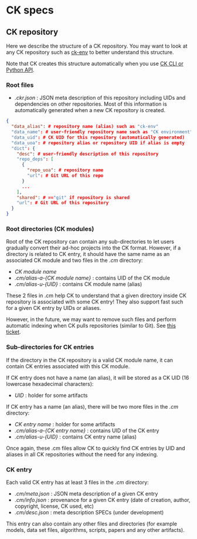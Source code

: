 # CK specs

## CK repository

Here we describe the structure of a CK repository. 
You may want to look at any CK repository such as [ck-env](https://github.com/ctuning/ck-env)
to better understand this structure.

Note that CK creates this structure automatically when you use 
[CK CLI or Python API](commands.md).

### Root files

* *.ckr.json* : JSON meta description of this repository including UIDs and dependencies on other repositories.
                Most of this information is automatically generated when a new CK repository is created.

```Json
{
  "data_alias": # repository name (alias) such as "ck-env"
  "data_name": # user-friendly repository name such as "CK environment"
  "data_uid": # CK UID for this repository (automatically generated)
  "data_uoa": # repository alias or repository UID if alias is empty
  "dict": {
    "desc": # user-friendly description of this repository
    "repo_deps": [
      {
        "repo_uoa": # repository name
        "url": # Git URL of this repo
      }
      ...
    ],
    "shared": # =="git" if repository is shared
    "url": # Git URL of this repository
  }
}
```

### Root directories (CK modules)

Root of the CK repository can contain any sub-directories to let users gradually convert their ad-hoc projects into the CK format.
However, if a directory is related to CK entry, it should have the same name as an associated CK module and two files in the *.cm* directory:

* *CK module name*
* *.cm/alias-a-{CK module name}* : contains UID of the CK module
* *.cm/alias-u-{UID}* : contains CK module name (alias)

These 2 files in .cm help CK to understand that a given directory inside CK repository is associated with some CK entry!
They also support fast such for a given CK entry by UIDs or aliases.

However, in the future, we may want to remove such files and perform automatic indexing when CK pulls repositories (similar to Git). See [this ticket](https://github.com/ctuning/ck/issues/118).

### Sub-directories for CK entries

If the directory in the CK repository is a valid CK module name, it can contain CK entries associated with this CK module.

If CK entry does not have a name (an alias), it will be stored as a CK UID (16 lowercase hexadecimal characters):

* *UID* : holder for some artifacts

If CK entry has a name (an alias), there will be two more files in the *.cm* directory:

* *CK entry name* : holder for some artifacts 
* *.cm/alias-a-{CK entry name}* : contains UID of the CK entry
* *.cm/alias-u-{UID}* : contains CK entry name (alias)

Once again, these .cm files allow CK to quickly find CK entries by UID and aliases in all CK repositories without the need for any indexing.

### CK entry

Each valid CK entry has at least 3 files in the *.cm* directory:

* *.cm/meta.json* : JSON meta description of a given CK entry
* *.cm/info.json* : provenance for a given CK entry (date of creation, author, copyright, license, CK used, etc)
* *.cm/desc.json* : meta description SPECs (under development)

This entry can also contain any other files and directories (for example models, data set files, algorithms, scripts, papers and any other artifacts).
